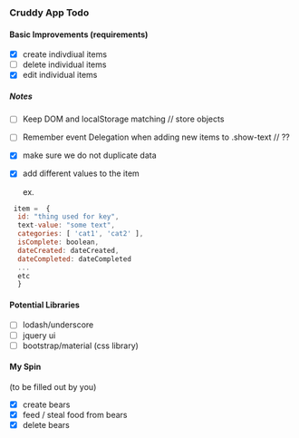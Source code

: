 ### Cruddy App Todo

#### Basic Improvements (requirements)

- [X] create indivdiual items
- [ ] delete individual items
- [X] edit individual items

##### Notes
- [ ] Keep DOM and localStorage matching  // store objects 
- [ ] Remember event Delegation when adding new items to .show-text // ??
- [X] make sure we do not duplicate data
- [X] add different values to the item

  ex.
```javascript
 item =  {
  id: "thing used for key",
  text-value: "some text",
  categories: [ 'cat1', 'cat2' ],
  isComplete: boolean,
  dateCreated: dateCreated,
  dateCompleted: dateCompleted
  ...
  etc
  }
```

#### Potential Libraries
- [ ] lodash/underscore
- [ ] jquery ui
- [ ] bootstrap/material (css library)

#### My Spin
(to be filled out by you)
- [X] create bears
- [X] feed / steal food from bears
- [X] delete bears

<!--
  // still need to center bears
  // delete individual bears
    // update: button clearing all bears - find out how to clear individual items in local storage

    //localStorage.removeItem(key);

  // get correct value so bear resizes after the object has been deleted
-->  

<!-- 
PLAN

Cruddy App

BEAR GAME
Create - bears to be fed food items 

Pooh - Honey // button in shape of honey // no time to make it fancy with the food photos  :(  or to add the sleeping Zzz's
Paddinton - Marmalade
Volibear - Teemo

button: feed bear
// timesEaten++
// enlarge bearSize by 10%
button: steal food from bear 
// timesEaten--
// decrease bearSize by 10%

Obj : {
  name: 'Winnie the Pooh',
  food: 'honey',
  timesEaten: 0,
}

button.click -> increment or decrement timesEaten based on food


// max time to feed bear is 5, then they go into a food coma and you can no longer feed them
// sleeping picture of the bear

// reset / delete button deletes obj in local storagw and resets bears to 0 timesEaten

-->
